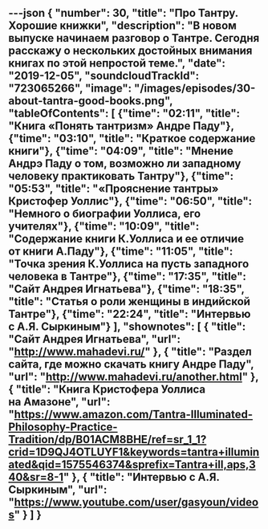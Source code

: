 ---json
{
	"number": 30,
	"title": "Про Тантру. Хорошие книжки",
	"description": "В&nbsp;новом выпуске начинаем разговор о&nbsp;Тантре. Сегодня расскажу о&nbsp;нескольких достойных внимания книгах по&nbsp;этой непростой теме.",
	"date": "2019-12-05",
	"soundcloudTrackId": "723065266",
	"image": "/images/episodes/30-about-tantra-good-books.png",
	"tableOfContents": [
		{"time": "02:11", "title": "Книга &laquo;Понять тантризм&raquo; Андре Паду"},
		{"time": "03:10", "title": "Краткое содержание книги"},
		{"time": "04:09", "title": "Мнение Андрэ Паду о&nbsp;том, возможно&nbsp;ли западному человеку практиковать Тантру"},
		{"time": "05:53", "title": "&laquo;Прояснение тантры&raquo; Кристофер Уоллис"},
		{"time": "06:50", "title": "Немного о&nbsp;биографии Уоллиса, его учителях"},
		{"time": "10:09", "title": "Содержание книги К.Уоллиса и&nbsp;ее&nbsp;отличие от&nbsp;книги А.Паду"},
		{"time": "11:05", "title": "Точка зрения К.Уоллиса на&nbsp;пусть западного человека в&nbsp;Тантре"},
		{"time": "17:35", "title": "Сайт Андрея Игнатьева"},
		{"time": "18:35", "title": "Статья о&nbsp;роли женщины в&nbsp;индийской Тантре"},
		{"time": "22:24", "title": "Интервью с&nbsp;А.Я. Сыркиным"}
	],
	"shownotes": [
		{
			"title": "Сайт Андрея Игнатьева",
			"url": "http://www.mahadevi.ru/"
		},
		{
			"title": "Раздел сайта, где можно скачать книгу Андре Паду",
			"url": "http://www.mahadevi.ru/another.html"
		},
		{
			"title": "Книга Кристофера Уоллиса на&nbsp;Амазоне",
			"url": "https://www.amazon.com/Tantra-Illuminated-Philosophy-Practice-Tradition/dp/B01ACM8BHE/ref=sr_1_1?crid=1D9QJ4OTLUYF1&keywords=tantra+illuminated&qid=1575546374&sprefix=Tantra+ill,aps,340&sr=8-1"
		},
		{
			"title": "Интервью с&nbsp;А.Я. Сыркиным",
			"url": "https://www.youtube.com/user/gasyoun/videos"
		}
	]
}
---
